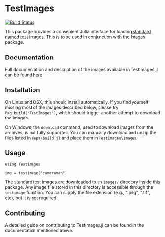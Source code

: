 # TestImages

[![Build Status](https://travis-ci.org/timholy/TestImages.jl.png)](https://travis-ci.org/timholy/TestImages.jl)

This package provides a convenient Julia interface for loading
[standard named test images](https://en.wikipedia.org/wiki/Standard_test_image).
This is to be used in conjunction with the
[Images](https://github.com/timholy/Images.jl) package.

## Documentation

Full documentation and description of the images available in TestImages.jl can be found [here](http://timholy.github.io/TestImages.jl/).

## Installation

On Linux and OSX, this should install automatically. If you find yourself missing most of the images described below, please try `Pkg.build("TestImages")`, which should trigger another attempt to download the images.

On Windows, the `download` command, used to download images from the archives, is not fully supported. You can manually download and unzip the files listed in `deps\build.jl` and place them in `TestImages\images`.

## Usage

```
using TestImages

img = testimage("cameraman")
```

The standard test images are downloaded to an `images/` directory
inside this package.  Any image file stored in this directory is
accessible through the `testimage` function.  You can supply the file
extension (e.g., ".png", ".tif", etc), but it is not required.

## Contributing

A detailed guide on contributing to TestImages.jl can be found in the documentation mentioned above.

